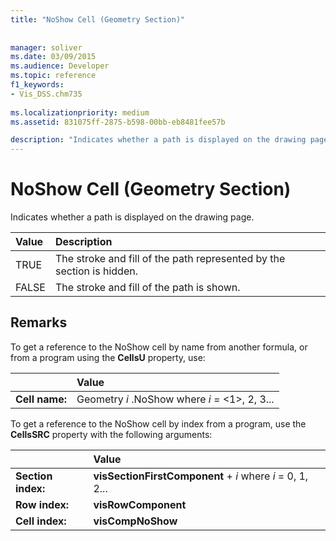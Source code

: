 ```yaml
---
title: "NoShow Cell (Geometry Section)"
 
 
manager: soliver
ms.date: 03/09/2015
ms.audience: Developer
ms.topic: reference
f1_keywords:
- Vis_DSS.chm735
 
ms.localizationpriority: medium
ms.assetid: 831075ff-2875-b598-00bb-eb8481fee57b

description: "Indicates whether a path is displayed on the drawing page."
---
```


# NoShow Cell (Geometry Section)

Indicates whether a path is displayed on the drawing page.
  
|**Value**|**Description**|
|:-----|:-----|
| TRUE  <br/> | The stroke and fill of the path represented by the section is hidden. |
| FALSE  <br/> | The stroke and fill of the path is shown. |
   
## Remarks

To get a reference to the NoShow cell by name from another formula, or from a program using the **CellsU** property, use: 
  
||Value |
|:-----|:-----|
| **Cell name:**  <br/> | Geometry  *i*  .NoShow            where  *i*  = <1>, 2, 3... |
   
To get a reference to the NoShow cell by index from a program, use the **CellsSRC** property with the following arguments: 
  
||Value |
|:-----|:-----|
| **Section index:**  <br/> |**visSectionFirstComponent** +  *i*            where  *i*  = 0, 1, 2... |
| **Row index:**  <br/> |**visRowComponent** <br/> |
| **Cell index:**  <br/> |**visCompNoShow** <br/> |
   

